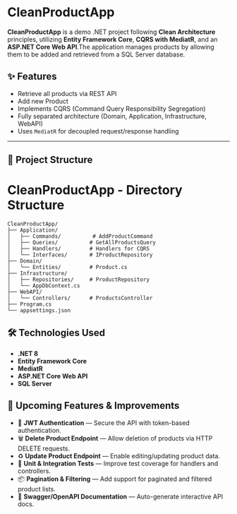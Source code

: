 # CleanProductApp

**CleanProductApp** is a demo .NET project following **Clean Architecture** principles, utilizing **Entity Framework Core**, **CQRS with MediatR**, and an **ASP.NET Core Web API**.The application manages products by allowing them to be added and retrieved from a SQL Server database.

## ✨ Features

- Retrieve all products via REST API
- Add new Product
- Implements CQRS (Command Query Responsibility Segregation)
- Fully separated architecture (Domain, Application, Infrastructure, WebAPI)
- Uses `MediatR` for decoupled request/response handling

---


## 📁 Project Structure

# CleanProductApp - Directory Structure

```
CleanProductApp/
├── Application/
│   ├── Commands/          # AddProductCommand
│   ├── Queries/          # GetAllProductsQuery
│   ├── Handlers/         # Handlers for CQRS
│   └── Interfaces/       # IProductRepository
├── Domain/
│   └── Entities/         # Product.cs
├── Infrastructure/
│   ├── Repositories/     # ProductRepository
│   └── AppDbContext.cs
├── WebAPI/
│   └── Controllers/      # ProductsController
├── Program.cs
└── appsettings.json
```
## 🛠️ Technologies Used

- **.NET 8**
- **Entity Framework Core**
- **MediatR**
- **ASP.NET Core Web API**
- **SQL Server**

## 🚀 Upcoming Features & Improvements

- 🔐 **JWT Authentication** — Secure the API with token-based authentication.
- 🗑️ **Delete Product Endpoint** — Allow deletion of products via HTTP DELETE requests.
- ♻️ **Update Product Endpoint** — Enable editing/updating product data.
- 🧪 **Unit & Integration Tests** — Improve test coverage for handlers and controllers.
- 📦 **Pagination & Filtering** — Add support for paginated and filtered product lists.
- 📘 **Swagger/OpenAPI Documentation** — Auto-generate interactive API docs.
